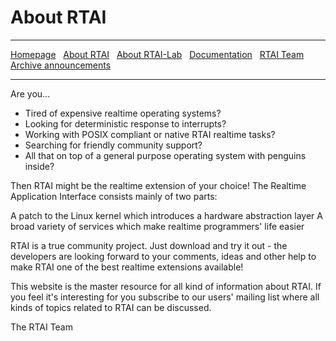 # About RTAI

***

[Homepage](index.html) &nbsp;
    [About RTAI](About-RTAI) &nbsp;
    [About RTAI-Lab](About-RTAI-Lab) &nbsp;
    [Documentation](Documentation) &nbsp;
    [RTAI Team](RTAI-Team) &nbsp;
    [Archive announcements](Archive-announcements)

***

Are you...

- Tired of expensive realtime operating systems?
- Looking for deterministic response to interrupts?
- Working with POSIX compliant or native RTAI realtime tasks?
- Searching for friendly community support?
- All that on top of a general purpose operating system with penguins inside?

Then RTAI might be the realtime extension of your choice! The Realtime Application Interface consists mainly of two parts:

A patch to the Linux kernel which introduces a hardware abstraction layer
A broad variety of services which make realtime programmers' life easier

RTAI is a true community project. Just download and try it out - the developers are looking forward to your comments, ideas and other help to make RTAI one of the best realtime extensions available!

This website is the master resource for all kind of information about RTAI. If you feel it's interesting for you subscribe to our users' mailing list where all kinds of topics related to RTAI can be discussed.

The RTAI Team
